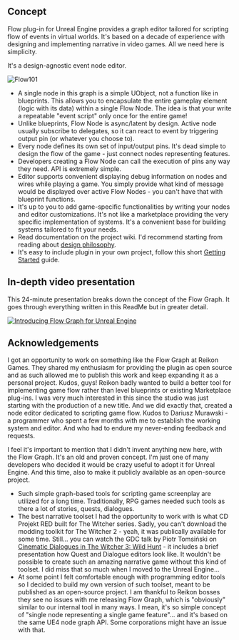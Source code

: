 ## Concept
Flow plug-in for Unreal Engine provides a graph editor tailored for scripting flow of events in virtual worlds. It's based on a decade of experience with designing and implementing narrative in video games. All we need here is simplicity.

It's a design-agnostic event node editor.

![Flow101](https://user-images.githubusercontent.com/5065057/103543817-6d924080-4e9f-11eb-87d9-15ab092c3875.png)

* A single node in this graph is a simple UObject, not a function like in blueprints. This allows you to encapsulate the entire gameplay element (logic with its data) within a single Flow Node. The idea is that your write a repeatable "event script" only once for the entire game!
* Unlike blueprints, Flow Node is async/latent by design. Active node usually subscribe to delegates, so it can react to event by triggering output pin (or whatever you choose to).
* Every node defines its own set of input/output pins. It's dead simple to design the flow of the game - just connect nodes representing features.
* Developers creating a Flow Node can call the execution of pins any way they need. API is extremely simple.
* Editor supports convenient displaying debug information on nodes and wires while playing a game. You simply provide what kind of message would be displayed over active Flow Nodes - you can't have that with blueprint functions.
* It's up to you to add game-specific functionalities by writing your nodes and editor customizations. It's not like a marketplace providing the very specific implementation of systems. It's a convenient base for building systems tailored to fit your needs.
* Read documentation on the project wiki. I'd recommend starting from reading about [design philosophy](https://github.com/MothCocoon/FlowGraph/wiki).
* It's easy to include plugin in your own project, follow this short [Getting Started](https://github.com/MothCocoon/FlowGraph/wiki/Getting-Started) guide.

## In-depth video presentation
This 24-minute presentation breaks down the concept of the Flow Graph. It goes through everything written in this ReadMe but in greater detail.

[![Introducing Flow Graph for Unreal Engine](https://img.youtube.com/vi/Rj76JP1f-I4/0.jpg)](https://www.youtube.com/watch?v=BAqhccgKx_k)

## Acknowledgements
I got an opportunity to work on something like the Flow Graph at Reikon Games. They shared my enthusiasm for providing the plugin as open source and as such allowed me to publish this work and keep expanding it as a personal project. Kudos, guys!
Reikon badly wanted to build a better tool for implementing game flow rather than level blueprints or existing Marketplace plug-ins. I was very much interested in this since the studio was just starting with the production of a new title. And we did exactly that, created a node editor dedicated to scripting game flow. Kudos to Dariusz Murawski - a programmer who spent a few months with me to establish the working system and editor. And who had to endure my never-ending feedback and requests.

I feel it's important to mention that I didn't invent anything new here, with the Flow Graph. It's an old and proven concept. I'm just one of many developers who decided it would be crazy useful to adopt it for Unreal Engine. And this time, also to make it publicly available as an open-source project.
* Such simple graph-based tools for scripting game screenplay are utilized for a long time. Traditionally, RPG games needed such tools as there a lot of stories, quests, dialogues.
* The best narrative toolset I had the opportunity to work with is what CD Projekt RED built for The Witcher series. Sadly, you can't download the modding toolkit for The Witcher 2 - yeah, it was publically available for some time. Still... you can watch the GDC talk by Piotr Tomsiński on [Cinematic Dialogues in The Witcher 3: Wild Hunt](https://www.youtube.com/watch?v=chf3REzAjgI) - it includes a brief presentation how Quest and Dialogue editors look like. It wouldn't be possible to create such an amazing narrative game without this kind of toolset. I did miss that so much when I moved to the Unreal Engine...
* At some point I felt comfortable enough with programming editor tools so I decided to build my own version of such toolset, meant to be published as an open-source project. I am thankful to Reikon bosses they see no issues with me releasing Flow Graph, which is "obviously" similar to our internal tool in many ways. I mean, it's so simple concept of "single node representing a single game feature"... and it's based on the same UE4 node graph API. Some corporations might have an issue with that.

